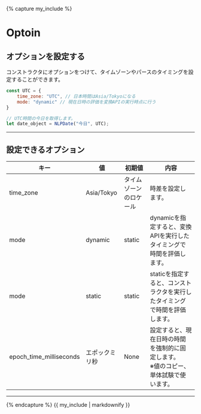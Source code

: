 <!-- Option -->
{% capture my_include %} 
# Optoin

## オプションを設定する

コンストラクタにオプションをつけて、タイムゾーンやパースのタイミングを設定することができます。

```javascript
const UTC = {
    time_zone: "UTC", // 日本時間はAsia/Tokyoになる
    mode: "dynamic" // 現在日時の評価を変換APIの実行時点に行う
}

// UTC時間の今日を取得します。
let date_object = NLPDate("今日", UTC);
```

***

## 設定できるオプション

| キー | 値 | 初期値 | 内容                       |
| -------- | --------- | --------- | ------------------------------ |
| time_zone | Asia/Tokyo | タイムゾーンのロケール | 時差を設定します。 |
| mode | dynamic | static | dynamicを指定すると、変換APIを実行したタイミングで時間を評価します。 |
| mode | static  | static | staticを指定すると、コンストラクタを実行したタイミングで時間を評価します。 |
| epoch_time_milliseconds | エポックミリ秒 | None | 設定すると、現在日時の時間を強制的に固定します。<br />※値のコピー、単体試験で使います。 |

***

{% endcapture %} 
{{ my_include | markdownify }}
